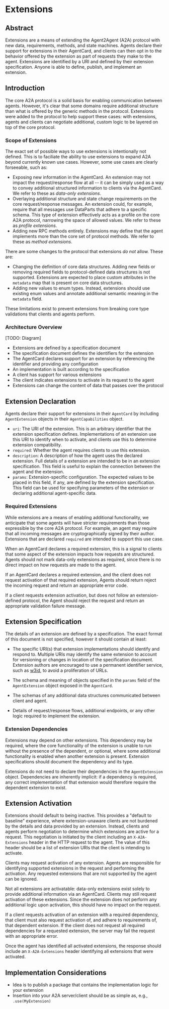# Extensions

## Abstract

Extensions are a means of extending the Agent2Agent (A2A) protocol with new data, requirements, methods, and state machines. Agents declare their support for extensions in their AgentCard, and clients can then opt in to the behavior offered by the extension as part of requests they make to the agent. Extensions are identified by a URI and defined by their extension specification. Anyone is able to define, publish, and implement an extension.

## Introduction

The core A2A protocol is a solid basis for enabling communication between agents. However, it's clear that some domains require additional structure than what is offered by the generic methods in the protocol. Extensions were added to the protocol to help support these cases: with extensions, agents and clients can negotiate additional, custom logic to be layered on top of the core protocol.

### Scope of Extensions

The exact set of possible ways to use extensions is intentionally not defined. This is to faciliate the ability to use extensions to expand A2A beyond currently known use cases. However, some use cases are clearly forseeable, such as:

- Exposing new information in the AgentCard. An extension may not impact the request/response flow at all -- it can be simply used as a way to convey additional structured information to clients via the AgentCard. We refer to these as *data-only extensions*.
- Overlaying additional structure and state change requirements on the core request/response messages. An extension could, for example, require that all messages use DataParts that adhere to a specific schema. This type of extension effectively acts as a profile on the core A2A protocol, narrowing the space of allowed values. We refer to these as *profile extensions*.
- Adding new RPC methods entirely. Extensions may define that the agent implements more than the core set of protocol methods. We refer to these as *method extensions*.

There are some changes to the protocol that extensions *do not* allow. These are:

- Changing the definition of core data structures. Adding new fields or removing required fields to protocol-defined data structures is not supported. Extensions are expected to place custom attributes in the `metadata` map that is present on core data structures.
- Adding new values to enum types. Instead, extensions should use existing enum values and annotate additional semantic meaning in the `metadata` field.

These limitations exist to prevent extensions from breaking core type validations that clients and agents perform.

### Architecture Overview

[TODO: Diagram]
- Extensions are defined by a specification document
- The specification document defines the identifiers for the extension
- The AgentCard declares support for an extension by referencing the identifier and providing any configuration
- An implementation is built according to the specification
- A client has support for various extensions
- The client indicates extensions to activate in its request to the agent
- Extensions can change the content of data that passes over the protocol

## Extension Declaration

Agents declare their support for extensions in their `AgentCard` by including `AgentExtension` objects in their `AgentCapabilities` object.

- `uri`: The URI of the extension. This is an arbitrary identifier that the extension specification defines. Implementations of an extension use this URI to identify when to activate, and clients use this to determine extension compatibility.
- `required`: Whether the agent requires clients to use this extension.
- `description`: A description of how the agent uses the declared extension. Full details of a extension are intended to be in an extension specification. This field is useful to explain the connection between the agent and the extension.
- `params`: Extension-specific configuration. The expected values to be placed in this field, if any, are defined by the extension specification. This field can be used for specifying parameters of the extension or declaring additional agent-specific data.

### Required Extensions

While extensions are a means of enabling additional functionality, we anticipate that some agents will have stricter requirements than those expressible by the core A2A protocol. For example, an agent may require that all incoming messages are cryptographically signed by their author. Extensions that are declared `required` are intended to support this use case.

When an AgentCard declares a required extension, this is a signal to clients that some aspect of the extension impacts how requests are structured. Agents should not mark data-only extensions as required, since there is no direct impact on how requests are made to the agent.

If an AgentCard declares a required extension, and the client does not request activation of that required extension, Agents should return reject the incoming request and return an appropriate error code.

If a client requests extension activation, but does not follow an extension-defined protocol, the Agent should reject the request and return an appropriate validation failure message.

## Extension Specification

The details of an extension are defined by a specification. The exact format of this document is not specified, however it should contain at least:

- The specific URI(s) that extension implementations should identify and respond to. Multiple URIs may identify the same extension to account for versioning or changes in location of the specification document. Extension authors are encouraged to use a permanent identifier service, such as [w3id](https://w3id.org), to avoid a proliferation of URLs.

- The schema and meaning of objects specified in the `params` field of the `AgentExtension` object exposed in the `AgentCard`.

- The schemas of any additional data structures communicated between client and agent.

- Details of request/response flows, additional endpoints, or any other logic required to implement the extension.

### Extension Dependencies

Extensions may depend on other extensions. This dependency may be required, where the core functionality of the extension is unable to run without the presence of the dependent, or optional, where some additional functionality is enabled when another extension is present. Extension specifications should document the dependency and its type.

Extensions do not need to declare their dependencies in the `AgentExtension` object. Dependencies are inherently implicit: if a dependency is required, any correct implementation of that extension would therefore require the dependent extension to exist.

## Extension Activation

Extensions should default to being inactive. This provides a "default to baseline" experience, where extension-unaware clients are not burdened by the details and data provided by an extension. Instead, clients and agents perform negotiation to determine which extensions are active for a request. This negotiation is initiated by the client including an `X-A2A-Extensions` header in the HTTP request to the agent. The value of this header should be a list of extension URIs that the client is intending to activate.

Clients may request activation of any extension. Agents are responsible for identifying supported extensions in the request and performing the activation. Any requested extensions that are not supported by the agent can be ignored.

Not all extensions are activatable: data-only extensions exist solely to provide additional information via an AgentCard. Clients may still request activation of these extensions. Since the extension does not perform any additional logic upon activation, this should have no impact on the request.

If a client requests activation of an extension with a required dependency, that client must also request activation of, and adhere to requirements of, that dependent extension. If the client does not request all required dependencies for a requested extension, the server may fail the request with an appropriate error.

Once the agent has identified all activated extensions, the response should include an `X-A2A-Extensions` header identifying all extensions that were activated.

## Implementation Considerations

<!-- TODO -->

- Idea is to publish a package that contains the implementation logic for your extension
- Insertion into your A2A server/client should be as simple as, e.g., `.use(MyExtension)`